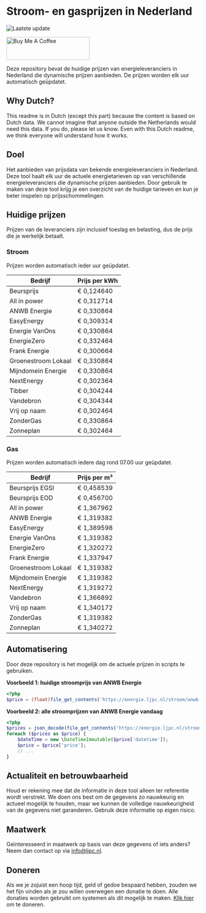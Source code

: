 # Stroom- en gasprijzen in Nederland

![Laatste update](https://img.shields.io/badge/laatste%20update-2024--12--05%2016%3A00%20CET-brightgreen)

<a href="https://www.buymeacoffee.com/Lars-" target="_blank"><img src="https://cdn.buymeacoffee.com/buttons/v2/default-orange.png" alt="Buy Me A Coffee" height="60" style="height: 60px !important;width: 217px !important;" ></a>

Deze repository bevat de huidige prijzen van energieleveranciers in Nederland die dynamische prijzen aanbieden. De prijzen worden elk uur automatisch geüpdatet.

## Why Dutch?

This readme is in Dutch (except this part) because the content is based on Dutch data. We cannot imagine that anyone outside the Netherlands would need this data. If you do, please let us know. Even with this Dutch readme, we think
everyone will understand how it works.

## Doel

Het aanbieden van prijsdata van bekende energieleveranciers in Nederland. Deze tool haalt elk uur de actuele energietarieven op van verschillende energieleveranciers die dynamische prijzen aanbieden. Door gebruik te maken van deze tool
krijg je een overzicht van de huidige tarieven en kun je beter inspelen op prijsschommelingen.

## Huidige prijzen

Prijzen van de leveranciers zijn inclusief toeslag en belasting, dus de prijs die je werkelijk betaalt.

### Stroom

Prijzen worden automatisch ieder uur geüpdatet.

 Bedrijf | Prijs per kWh 
---------|---------------
Beursprijs | € 0,124640
All in power | € 0,312714
ANWB Energie | € 0,330864
EasyEnergy | € 0,309314
Energie VanOns | € 0,330864
EnergieZero | € 0,332464
Frank Energie | € 0,300664
Groenestroom Lokaal | € 0,330864
Mijndomein Energie | € 0,330864
NextEnergy | € 0,302364
Tibber | € 0,304244
Vandebron | € 0,304344
Vrij op naam | € 0,302464
ZonderGas | € 0,330864
Zonneplan | € 0,302464


### Gas

Prijzen worden automatisch iedere dag rond 07.00 uur geüpdatet.

 Bedrijf | Prijs per m³ 
---------|--------------
Beursprijs EGSI | € 0,458539
Beursprijs EOD | € 0,456700
All in power | € 1,367962
ANWB Energie | € 1,319382
EasyEnergy | € 1,389598
Energie VanOns | € 1,319382
EnergieZero | € 1,320272
Frank Energie | € 1,337947
Groenestroom Lokaal | € 1,319382
Mijndomein Energie | € 1,319382
NextEnergy | € 1,319272
Vandebron | € 1,366892
Vrij op naam | € 1,340172
ZonderGas | € 1,319382
Zonneplan | € 1,340272


## Automatisering

Door deze repository is het mogelijk om de actuele prijzen in scripts te gebruiken.

**Voorbeeld 1: huidige stroomprijs van ANWB Energie**

```php
<?php
$price = (float)file_get_contents('https://energie.ljpc.nl/stroom/anwb-energie-nu.txt');

```

**Voorbeeld 2: alle stroomprijzen van ANWB Energie vandaag**

```php
<?php
$prices = json_decode(file_get_contents('https://energie.ljpc.nl/stroom/all-in-power-vandaag.json'),true);
foreach ($prices as $price) {
    $dateTime = new \DateTimeImmutable($price['datetime']);
    $price = $price['price'];
    // ...
}
```

## Actualiteit en betrouwbaarheid

Houd er rekening mee dat de informatie in deze tool alleen ter referentie wordt verstrekt. We doen ons best om de gegevens zo nauwkeurig en actueel mogelijk te houden, maar we kunnen de volledige nauwkeurigheid van de gegevens niet
garanderen. Gebruik deze informatie op eigen risico.

## Maatwerk

Geïnteresseerd in maatwerk op basis van deze gegevens of iets anders? Neem dan contact op
via [info@ljpc.nl](mailto:info@ljpc.nl?subject=Energie%20prijzen).

## Doneren

Als we je zojuist een hoop tijd, geld of gedoe bespaard hebben, zouden we het fijn vinden als je zou willen overwegen een
donatie te doen. Alle donaties worden gebruikt om systemen als dit mogelijk te
maken. [Klik hier](https://www.buymeacoffee.com/Lars-) om te doneren.
